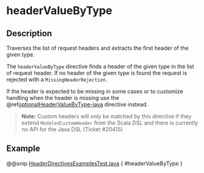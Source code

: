 <a id="headervaluebytype-java"></a>
# headerValueByType

## Description

Traverses the list of request headers and extracts the first header of the given type.

The `headerValueByType` directive finds a header of the given type in the list of request header. If no header of
the given type is found the request is rejected with a `MissingHeaderRejection`.

If the header is expected to be missing in some cases or to customize handling when the header
is missing use the @ref[optionalHeaderValueByType-java](optionalHeaderValueByType.md#optionalheadervaluebytype-java) directive instead.

> **Note:**
Custom headers will only be matched by this directive if they extend `ModeledCustomHeader`
from the Scala DSL and there is currently no API for the Java DSL (Ticket #20415)

## Example

@@snip [HeaderDirectivesExamplesTest.java](../../../../../../../test/java/docs/http/javadsl/server/directives/HeaderDirectivesExamplesTest.java) { #headerValueByType }
